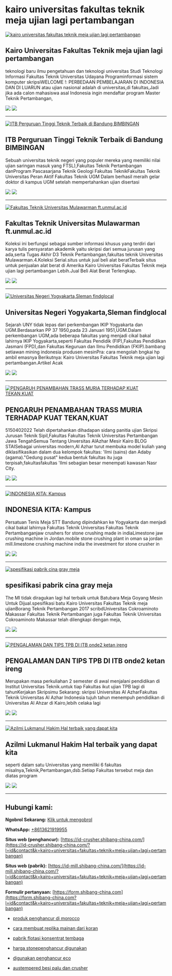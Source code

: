 # kairo universitas fakultas teknik meja ujian lagi pertambangan

<a href="https://swt.shibang-china.com/?l=id&img&k=kairo+universitas+fakultas+teknik+meja+ujian+lagi+pertambangan" target="_blank">![kairo universitas fakultas teknik meja ujian lagi pertambangan](http://static.shibang-china.com/all-800x300/686.jpg)</a>

## Kairo Universitas Fakultas Teknik meja ujian lagi pertambangan
teknologi baru ilmu pengetahuan dan teknologi universitas Studi Teknologi Informasi Fakultas Teknik Universitas Udayana Programinformasi sistem komputer skripsiWELCOME !: PERBEDAAN PEMBELAJARAN DI INDONESIA DAN DI LUARUN atau ujian nasional adalah di universitas,di fakultas,Jadi jika ada calon mahasiswa asal Indonesia ingin mendaftar program Master Teknik Pertambangan,


<a href="https://whatsapp.shibangsoft.com/WhatsApp.php" target="_blank" title="WhatsApp">![](http://static.shibang-china.com/icon/whatsapp.png)</a> <a href="https://swt.shibang-china.com/?l=id&icon&k=kairo+universitas+fakultas+teknik+meja+ujian+lagi+pertambangan" target="_blank">![](http://static.shibang-china.com/icon/chat-id.png)</a>

---

<a href="https://swt.shibang-china.com/?l=id&img&k=kairo+universitas+fakultas+teknik+meja+ujian+lagi+pertambangan" target="_blank">![ITB Perguruan Tinggi Teknik Terbaik di Bandung BIMBINGAN](http://static.shibang-china.com/all-800x300/1523.jpg)</a>

## ITB Perguruan Tinggi Teknik Terbaik di Bandung BIMBINGAN
Sebuah universitas teknik negeri yang populer mereka yang memiliki nilai ujian saringan masuk yang FTSL),Fakultas Teknik Pertambangan danProgram Pascasarjana Teknik Geologi Fakultas TeknikFakultas Teknik Universitas Peran Aktif Fakultas Teknik UGM Dalam berhasil meraih gelar doktor di kampus UGM setelah mempertahankan ujian disertasi


<a href="https://whatsapp.shibangsoft.com/WhatsApp.php" target="_blank" title="WhatsApp">![](http://static.shibang-china.com/icon/whatsapp.png)</a> <a href="https://swt.shibang-china.com/?l=id&icon&k=kairo+universitas+fakultas+teknik+meja+ujian+lagi+pertambangan" target="_blank">![](http://static.shibang-china.com/icon/chat-id.png)</a>

---

<a href="https://swt.shibang-china.com/?l=id&img&k=kairo+universitas+fakultas+teknik+meja+ujian+lagi+pertambangan" target="_blank">![Fakultas Teknik Universitas Mulawarman ft.unmul.ac.id](http://static.shibang-china.com/all-800x300/932.jpg)</a>

## Fakultas Teknik Universitas Mulawarman ft.unmul.ac.id
Koleksi ini berfungsi sebagai sumber informasi khusus yang terdiri dari karya tulis persyaratan akademik yaitu skripsi dari semua jurusan yang ada,serta Tugas Akhir D3 Teknik Pertambangan,fakultas teknik Universitas Mulawarman.4.Koleksi Serial.situs untuk jual beli alat beratTerbaik situs untuk penjualan alat berat di Amerika Kairo Universitas Fakultas Teknik meja ujian lagi pertambangan Lebih.Jual Beli Alat Berat Terlengkap.


<a href="https://whatsapp.shibangsoft.com/WhatsApp.php" target="_blank" title="WhatsApp">![](http://static.shibang-china.com/icon/whatsapp.png)</a> <a href="https://swt.shibang-china.com/?l=id&icon&k=kairo+universitas+fakultas+teknik+meja+ujian+lagi+pertambangan" target="_blank">![](http://static.shibang-china.com/icon/chat-id.png)</a>

---

<a href="https://swt.shibang-china.com/?l=id&img&k=kairo+universitas+fakultas+teknik+meja+ujian+lagi+pertambangan" target="_blank">![Universitas Negeri Yogyakarta,Sleman findglocal](http://static.shibang-china.com/all-800x300/616.jpg)</a>

## Universitas Negeri Yogyakarta,Sleman findglocal
Sejarah UNY tidak lepas dari perkembangan IKIP Yogyakarta dan UGM.Berdasarkan PP 37 1950,pada 23 Januari 1951,UGM.Dalam perkembangan UGM,ada beberapa fakultas yang menjadi cikal bakal lahirnya IKIP Yogyakarta,seperti Fakultas Pendidik (FIP),Fakultas Pendidikan Jasmani (FPD),dan Fakultas Keguruan dan Ilmu Pendidikan (FKIP).bambang setiawan mining indonesia produsen mesinPra: cara mengolah bngkai hp ambil emasnya Berikutnya: Kairo Universitas Fakultas Teknik meja ujian lagi pertambangan.Artikel Acak


<a href="https://whatsapp.shibangsoft.com/WhatsApp.php" target="_blank" title="WhatsApp">![](http://static.shibang-china.com/icon/whatsapp.png)</a> <a href="https://swt.shibang-china.com/?l=id&icon&k=kairo+universitas+fakultas+teknik+meja+ujian+lagi+pertambangan" target="_blank">![](http://static.shibang-china.com/icon/chat-id.png)</a>

---

<a href="https://swt.shibang-china.com/?l=id&img&k=kairo+universitas+fakultas+teknik+meja+ujian+lagi+pertambangan" target="_blank">![PENGARUH PENAMBAHAN TRASS MURIA TERHADAP KUAT TEKAN,KUAT](http://static.shibang-china.com/all-800x300/738.jpg)</a>

## PENGARUH PENAMBAHAN TRASS MURIA TERHADAP KUAT TEKAN,KUAT
5150402022 Telah dipertahankan dihadapan sidang panitia ujian Skripsi Jurusan Teknik Sipil,Fakultas Fakultas Teknik Universitas Pertambangan Jawa TengahSemua Tentang Unversitas AlAzhar Mesir Kairo BLOG STAISebagai universitas modern,Al Azhar turut membuka model kuliah yang diklasifikasikan dalam dua kelompok fakultas: 'Ilmi (sains) dan Adaby (agama)."Gedung pusat" kedua bentuk fakultas itu juga terpisah,fakultasfakultas 'Ilmi sebagian besar menempati kawasan Nasr City.


<a href="https://whatsapp.shibangsoft.com/WhatsApp.php" target="_blank" title="WhatsApp">![](http://static.shibang-china.com/icon/whatsapp.png)</a> <a href="https://swt.shibang-china.com/?l=id&icon&k=kairo+universitas+fakultas+teknik+meja+ujian+lagi+pertambangan" target="_blank">![](http://static.shibang-china.com/icon/chat-id.png)</a>

---

<a href="https://swt.shibang-china.com/?l=id&img&k=kairo+universitas+fakultas+teknik+meja+ujian+lagi+pertambangan" target="_blank">![INDONESIA KITA: Kampus](http://static.shibang-china.com/all-800x300/570.jpg)</a>

## INDONESIA KITA: Kampus
Persatuan Tenis Meja STT Bandung dipindahkan ke Yogyakarta dan menjadi cikal bakal lahirnya Fakultas Teknik Universitas Fakultas Teknik Pertambanganjaw crushers for stone crushing made in indiaLimestone jaw crushing machine in Jordan.mobile stone crushing plant in oman sa jordan mill.limestone crushing machine india the investment for stone crusher in


<a href="https://whatsapp.shibangsoft.com/WhatsApp.php" target="_blank" title="WhatsApp">![](http://static.shibang-china.com/icon/whatsapp.png)</a> <a href="https://swt.shibang-china.com/?l=id&icon&k=kairo+universitas+fakultas+teknik+meja+ujian+lagi+pertambangan" target="_blank">![](http://static.shibang-china.com/icon/chat-id.png)</a>

---

<a href="https://swt.shibang-china.com/?l=id&img&k=kairo+universitas+fakultas+teknik+meja+ujian+lagi+pertambangan" target="_blank">![spesifikasi pabrik cina gray meja](http://static.shibang-china.com/all-800x300/754.jpg)</a>

## spesifikasi pabrik cina gray meja
The MI tidak diragukan lagi hal terbaik untuk Batubara Meja Goyang Mesin Untuk Dijual.spesifikasi batu Kairo Universitas Fakultas Teknik meja ujianBorang Teknik Pertambangan 2017 scribdUniversitas Cokroaminoto Makassar Fakultas Teknik Pertambangan juga Fakultas Teknik Universitas Cokroaminoto Makassar telah dilengkapi dengan meja,


<a href="https://whatsapp.shibangsoft.com/WhatsApp.php" target="_blank" title="WhatsApp">![](http://static.shibang-china.com/icon/whatsapp.png)</a> <a href="https://swt.shibang-china.com/?l=id&icon&k=kairo+universitas+fakultas+teknik+meja+ujian+lagi+pertambangan" target="_blank">![](http://static.shibang-china.com/icon/chat-id.png)</a>

---

<a href="https://swt.shibang-china.com/?l=id&img&k=kairo+universitas+fakultas+teknik+meja+ujian+lagi+pertambangan" target="_blank">![PENGALAMAN DAN TIPS TPB DI ITB onde2 ketan ireng](http://static.shibang-china.com/all-800x300/851.jpg)</a>

## PENGALAMAN DAN TIPS TPB DI ITB onde2 ketan ireng
Merupakan masa perkuliahan 2 semester di awal menjalani pendidikan di Institut Universitas Teknik.untuk tiap Fakultas ikut ujian TPB lagi di tahunKerjakan Skripsimu Sekarang: skripsi Universitas Al AzharFakultas Teknik Universitas Al Azhar Indonesia tujuh tahun menempuh pendidikan di Universitas Al Ahzar di Kairo,lebih celaka lagi


<a href="https://whatsapp.shibangsoft.com/WhatsApp.php" target="_blank" title="WhatsApp">![](http://static.shibang-china.com/icon/whatsapp.png)</a> <a href="https://swt.shibang-china.com/?l=id&icon&k=kairo+universitas+fakultas+teknik+meja+ujian+lagi+pertambangan" target="_blank">![](http://static.shibang-china.com/icon/chat-id.png)</a>

---

<a href="https://swt.shibang-china.com/?l=id&img&k=kairo+universitas+fakultas+teknik+meja+ujian+lagi+pertambangan" target="_blank">![Azilmi Lukmanul Hakim Hal terbaik yang dapat kita](http://static.shibang-china.com/all-800x300/1243.jpg)</a>

## Azilmi Lukmanul Hakim Hal terbaik yang dapat kita
seperti dalam satu Universitas yang memiliki 6 fakultas misalnya,Teknik,Pertambangan,dsb.Setiap Fakultas tersebut meja dan diatas program

<a href="https://whatsapp.shibangsoft.com/WhatsApp.php" target="_blank" title="WhatsApp">![](http://static.shibang-china.com/icon/whatsapp.png)</a> <a href="https://swt.shibang-china.com/?l=id&icon&k=kairo+universitas+fakultas+teknik+meja+ujian+lagi+pertambangan" target="_blank">![](http://static.shibang-china.com/icon/chat-id.png)</a>

---
## Hubungi kami:

**Ngobrol Sekarang:** [Klik untuk mengobrol](https://swt.shibang-china.com?l=id&contact&k=kairo+universitas+fakultas+teknik+meja+ujian+lagi+pertambangan)

**WhatsApp:**  [+8613621919955](https://whatsapp.shibangsoft.com/WhatsApp.php)

**Situs web (penghancur):** [https://id-crusher.shibang-china.com/](https://id-crusher.shibang-china.com/?l=id&contact&k=kairo+universitas+fakultas+teknik+meja+ujian+lagi+pertambangan)

**Situs web (pabrik):** [https://id-mill.shibang-china.com/](https://id-mill.shibang-china.com/?l=id&contact&k=kairo+universitas+fakultas+teknik+meja+ujian+lagi+pertambangan)

**Formulir pertanyaan:** [https://form.shibang-china.com](https://form.shibang-china.com?l=id&contact&k=kairo+universitas+fakultas+teknik+meja+ujian+lagi+pertambangan)

* [produk penghancur di morocco](../48/produk%20penghancur%20di%20morocco.md)

* [cara membuat replika mainan dari koran](../42/cara%20membuat%20replika%20mainan%20dari%20koran.md)

* [pabrik flotasi konsentrat tembaga](../50/pabrik%20flotasi%20konsentrat%20tembaga.md)

* [harga stonepenghancur digunakan](../45/harga%20stonepenghancur%20digunakan.md)

* [digunakan penghancur eco](../45/digunakan%20penghancur%20eco.md)

* [austempered besi palu dan crusher](../48/austempered%20besi%20palu%20dan%20crusher.md)